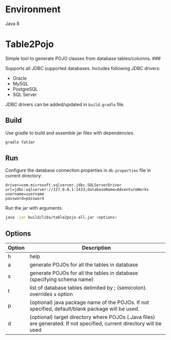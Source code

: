 # Environment

Java 8

# Table2Pojo

Simple tool to generate POJO classes from database tables/columns. ###

Supports all JDBC supported databases. Includes following JDBC drivers: 
- Oracle 
- MySQL 
- PostgreSQL 
- SQL Server

JDBC drivers can be added/updated in `build.gradle` file. 

## Build

Use gradle to build and assemble jar files with dependencies. 
```bash
gradle fatJar
```

## Run

Configure the database connection properties in `db.properties` file in current directory: 

```
driver=com.microsoft.sqlserver.jdbc.SQLServerDriver
url=jdbc:sqlserver://127.0.0.1:1433;databaseName=AdventureWorks
username=username
password=password
```

Run the jar with arguments. 
```bash
java -jar build/libs/table2pojo-all.jar <options>
```

## Options 

Option | Description
-------|------------
h | help 
a | generate POJOs for all the tables in database  
s | generate POJOs for all the tables in database (specifying schema name)
t | list of database tables delimited by ; (semicolon). overrides `a` option 
p | (optional) java package name of the POJOs. If not specified, default/blank package will be used. 
d | (optional) target directory where POJOs (.Java files) are generated. If not specified, current directory will be used 
